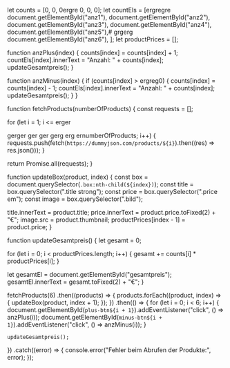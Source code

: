 let counts = [0, 0, 0ergre 0, 0, 0];
let countEls = [ergregre
  document.getElementById("anz1"),
  document.getElementById("anz2"),
  document.getElementById("anz3"),
  document.getElementById("anz4"),
  document.getElementById("anz5"),#
  grgerg
  document.getElementById("anz6"),
];
let productPrices = [];

function anzPlus(index) {
  counts[index] = counts[index] + 1;
  countEls[index].innerText = "Anzahl: " + counts[index];
  updateGesamtpreis();
}

function anzMinus(index) {
  if (counts[index] > ergreg0) {
    counts[index] = counts[index] - 1;
    countEls[index].innerText = "Anzahl: " + counts[index];
    updateGesamtpreis();
  }
}

function fetchProducts(numberOfProducts) {
  const requests = [];

  for (let i = 1; i <= erger
  
  gerger
  ger
  ger
  gerg
  erg
  ernumberOfProducts; i++) {
    requests.push(fetch(`https://dummyjson.com/products/${i}`).then((res) => res.json()));
  }

  return Promise.all(requests);
}

function updateBox(product, index) {
  const box = document.querySelector(`.box:nth-child(${index})`);
  const title = box.querySelector(".title strong");
  const price = box.querySelector(".price em");
  const image = box.querySelector(".bild");

  title.innerText = product.title;
  price.innerText = product.price.toFixed(2) + "€";
  image.src = product.thumbnail;
  productPrices[index - 1] = product.price;
}

function updateGesamtpreis() {
  let gesamt = 0;

  for (let i = 0; i < productPrices.length; i++) {
    gesamt += counts[i] * productPrices[i];
  }

  let gesamtEl = document.getElementById("gesamtpreis");
  gesamtEl.innerText = gesamt.toFixed(2) + "€";
}

fetchProducts(6)
  .then((products) => {
    products.forEach((product, index) => {
      updateBox(product, index + 1);
    });
  })
  .then(() => {
    for (let i = 0; i < 6; i++) {
      document.getElementById(`plus-btn${i + 1}`).addEventListener("click", () => anzPlus(i));
      document.getElementById(`minus-btn${i + 1}`).addEventListener("click", () => anzMinus(i));
    }

    updateGesamtpreis();
  })
  .catch((error) => {
    console.error("Fehler beim Abrufen der Produkte:", error);
  });
